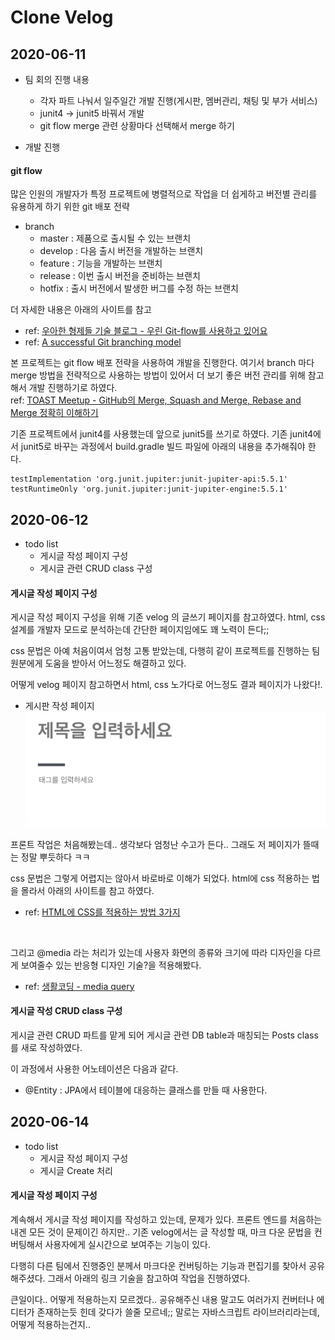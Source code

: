 # Clone Velog

## 2020-06-11
- 팀 회의 진행 내용
  - 각자 파트 나눠서 일주일간 개발 진행(게시판, 멤버관리, 채팅 및 부가 서비스)
  - junit4 -> junit5 바꿔서 개발
  - git flow merge 관련 상황마다 선택해서 merge 하기

- 개발 진행

#### git flow
많은 인원의 개발자가 특정 프로젝트에 병렬적으로 작업을 더 쉽게하고 버전별 관리를 유용하게 하기 위한 git 배포 전략
- branch
  - master : 제품으로 출시될 수 있는 브랜치
  - develop : 다음 출시 버전을 개발하는 브랜치
  - feature : 기능을 개발하는 브랜치
  - release : 이번 출시 버전을 준비하는 브랜치
  - hotfix : 출시 버전에서 발생한 버그를 수정 하는 브랜치

더 자세한 내용은 아래의 사이트를 참고<br>
- ref: [우아한 형제들 기술 블로그 - 우린 Git-flow를 사용하고 있어요](https://woowabros.github.io/experience/2017/10/30/baemin-mobile-git-branch-strategy.html)<br>
- ref: [A successful Git branching model](https://nvie.com/posts/a-successful-git-branching-model/)<br>

본 프로젝트는 git flow 배포 전략을 사용하여 개발을 진행한다. 여기서 branch 마다 merge 방법을 전략적으로 사용하는 방법이 있어서 더 보기 좋은 버전 관리를 위해 참고해서 개발 진행하기로 하였다.<br>
ref: [TOAST Meetup - GitHub의 Merge, Squash and Merge, Rebase and Merge 정확히 이해하기](https://meetup.toast.com/posts/122)

기존 프로젝트에서 junit4를 사용했는데 앞으로 junit5를 쓰기로 하였다.
기존 junit4에서 junit5로 바꾸는 과정에서 build.gradle 빌드 파일에 아래의 내용을 추가해줘야 한다.

```
testImplementation 'org.junit.jupiter:junit-jupiter-api:5.5.1'
testRuntimeOnly 'org.junit.jupiter:junit-jupiter-engine:5.5.1'
```

## 2020-06-12
- todo list
  - 게시글 작성 페이지 구성
  - 게시글 관련 CRUD class 구성


#### 게시글 작성 페이지 구성

게시글 작성 페이지 구성을 위해 기존 velog 의 글쓰기 페이지를 참고하였다. html, css 설계를 개발자 모드로 분석하는데 간단한 페이지임에도 꽤 노력이 든다;;<br>

css 문법은 아예 처음이여서 엄청 고통 받았는데, 다행히 같이 프로젝트를 진행하는 팀원분에게 도움을 받아서 어느정도 해결하고 있다.<br>

어떻게  velog 페이지 참고하면서 html, css 노가다로 어느정도 결과 페이지가 나왔다!. <br>

- 게시판 작성 페이지
![board_create](./picture/cvelog-진행1)

프론트 작업은 처음해봤는데.. 생각보다 엄청난 수고가 든다.. 그래도 저 페이지가 뜰때는 정말 뿌듯하다 ㅋㅋ<br>

css 문법은 그렇게 어렵지는 않아서 바로바로 이해가 되었다. html에 css 적용하는 법을 몰라서 아래의 사이트를 참고 하였다.<br>
- ref: [HTML에 CSS를 적용하는 방법 3가지](https://zetawiki.com/wiki/HTML%EC%97%90_CSS%EB%A5%BC_%EC%A0%81%EC%9A%A9%ED%95%98%EB%8A%94_%EB%B0%A9%EC%8B%9D_3%EA%B0%80%EC%A7%80)
<br>

그리고 @media 라는 처리가 있는데 사용자 화면의 종류와 크기에 따라 디자인을 다르게 보여줄수 있는 반응형 디자인 기술?을 적용해봤다.<br>
- ref: [생활코딩 - media query](https://opentutorials.org/course/2418/13517)


#### 게시글 작성 CRUD class 구성

게시글 관련 CRUD 파트를 맡게 되어 게시글 관련 DB table과 매칭되는 Posts class를 새로 작성하였다.

이 과정에서 사용한 어노테이션은 다음과 같다.
- @Entity : JPA에서 테이블에 대응하는 클래스를 만들 때 사용한다.


## 2020-06-14
- todo list
  - 게시글 작성 페이지 구성
  - 게시글 Create 처리 

#### 게시글 작성 페이지 구성

계속해서 게시글 작성 페이지를 작성하고 있는데, 문제가 있다. 프론트 엔드를 처음하는 내겐 모든 것이 문제이긴 하지만.. 기존 velog에서는 글 작성할 때, 마크 다운 문법을 컨버팅해서 사용자에게 실시간으로 보여주는 기능이 있다. <br>

다행히 다른 팀에서 진행중인 분께서 마크다운 컨버팅하는 기능과 편집기를 찾아서 공유해주셨다. 그래서 아래의 링크 기술을 참고하여 작업을 진행하였다. 

큰일이다.. 어떻게 적용하는지 모르겠다.. 공유해주신 내용 말고도 여러가지 컨버터나 에디터가 존재하는듯 힌데 갖다가 쓸줄 모르네;; 말로는 자바스크립트 라이브러리라는데, 어떻게 적용하는건지..






